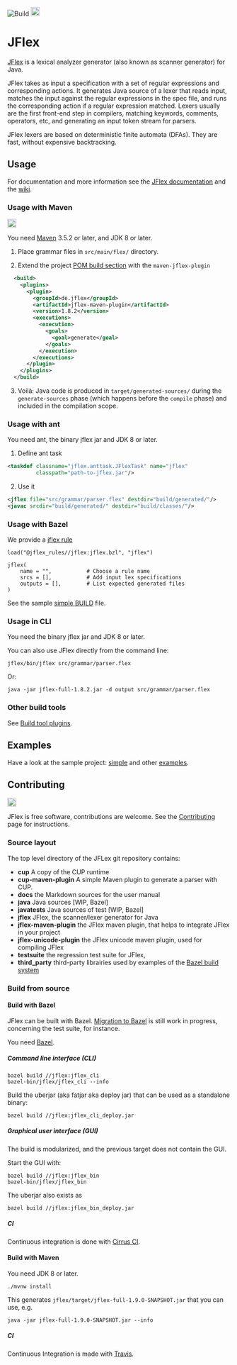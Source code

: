 ![Build](https://github.com/jflex-de/jflex/workflows/Build/badge.svg?branch=master)
<a href="https://cirrus-ci.com/github/jflex-de/jflex/master">
  <img alt="Bazel build status" src="https://api.cirrus-ci.com/github/jflex-de/jflex.svg" height="20">
</a>

# JFlex

[JFlex][jflex] is a lexical analyzer generator (also known as scanner generator) for Java.

JFlex takes as input a specification with a set of regular expressions and corresponding actions.
It generates Java source of a lexer that reads input, matches the input against the regular
expressions in the spec file, and runs the corresponding action if a regular expression
matched. Lexers usually are the first front-end step in compilers, matching keywords, comments,
operators, etc, and generating an input token stream for parsers.

JFlex lexers are based on deterministic finite automata (DFAs).
They are fast, without expensive backtracking.


## Usage

For documentation and more information see the [JFlex documentation][jflex-doc]
and the [wiki][wiki].

### Usage with Maven

<a href="https://search.maven.org/artifact/de.jflex/jflex/">
  <img alt="Maven central" src="https://img.shields.io/maven-central/v/de.jflex/jflex.svg" height="20">
</a>

You need [Maven][maven] 3.5.2 or later, and JDK 8 or later.

1. Place grammar files in `src/main/flex/` directory.

2. Extend the project [POM build section][pom-build] with the `maven-jflex-plugin`
  ```xml
    <build>
      <plugins>
        <plugin>
          <groupId>de.jflex</groupId>
          <artifactId>jflex-maven-plugin</artifactId>
          <version>1.8.2</version>
          <executions>
            <execution>
              <goals>
                <goal>generate</goal>
              </goals>
            </execution>
          </executions>
        </plugin>
      </plugins>
    </build>
  ```

3. Voilà: Java code is produced in `target/generated-sources/` during the `generate-sources` phase
(which happens before the `compile` phase) and included in the compilation scope.

### Usage with ant

You need ant, the binary jflex jar and JDK 8 or later.

1. Define ant task
```xml
<taskdef classname="jflex.anttask.JFlexTask" name="jflex"
         classpath="path-to-jflex.jar"/>
```
2. Use it
```xml
<jflex file="src/grammar/parser.flex" destdir="build/generated/"/>
<javac srcdir="build/generated/" destdir="build/classes/"/>
```

### Usage with Bazel

We provide a [jflex rule](https://jflex-de.github.io/bazel_rules/)

```
load("@jflex_rules//jflex:jflex.bzl", "jflex")

jflex(
    name = "",           # Choose a rule name
    srcs = [],           # Add input lex specifications
    outputs = [],        # List expected generated files
)
```

See the sample [simple BUILD](https://github.com/jflex-de/jflex/blob/master/jflex/examples/simple/BUILD)
file.

### Usage in CLI

You need the binary jflex jar and JDK 8 or later.

You can also use JFlex directly from the command line:
```
jflex/bin/jflex src/grammar/parser.flex
```

Or:
```
java -jar jflex-full-1.8.2.jar -d output src/grammar/parser.flex
```

### Other build tools

See [Build tool plugins](https://github.com/jflex-de/jflex/wiki/Build-tool-integration).


## Examples

Have a look at the sample project: [simple][example-simple] and other [examples].

## Contributing

<a href="https://javadoc.io/doc/de.jflex/jflex">
  <img src="https://javadoc.io/badge2/de.jflex/jflex/javadoc.svg" height="20" alt="Javadoc">
</a>

JFlex is free software, contributions are welcome.
See the [Contributing][contrib] page for instructions.

### Source layout

The top level directory of the JFLex git repository contains:

 * **cup** A copy of the CUP runtime
 * **cup-maven-plugin** A simple Maven plugin to generate a parser with CUP.
 * **docs** the Markdown sources for the user manual
 * **java** Java sources [WIP, Bazel]
 * **javatests** Java sources of test [WIP, Bazel]
 * **jflex** JFlex, the scanner/lexer generator for Java
 * **jflex-maven-plugin** the JFlex maven plugin, that helps to integrate JFlex in your project
 * **jflex-unicode-plugin** the JFlex unicode maven plugin, used for compiling JFlex
 * **testsuite** the regression test suite for JFlex,
 * **third_party** third-party librairies used by examples of the [Bazel build system][bazel]


### Build from source

#### Build with Bazel

JFlex can be built with Bazel.
[Migration to Bazel][migration-bazel] is still work in progress, concerning the test suite, for
instance.


You need [Bazel][bazel].

##### Command line interface (CLI)

```
bazel build //jflex:jflex_cli
bazel-bin/jflex/jflex_cli --info
```

Build the uberjar (aka fatjar aka deploy jar) that can be used as a standalone binary:

```
bazel build //jflex:jflex_cli_deploy.jar
```

##### Graphical user interface (GUI)

The build is modularized, and the previous target does not contain the GUI.

Start the GUI with:

```
bazel build //jflex:jflex_bin
bazel-bin/jflex/jflex_bin
```

The uberjar also exists as 
```
bazel build //jflex:jflex_bin_deploy.jar
```

##### CI

Continuous integration is done with [Cirrus CI](https://cirrus-ci.com/github/jflex-de/jflex/master).

#### Build with Maven

You need JDK 8 or later.

```
./mvnw install
```

This generates `jflex/target/jflex-full-1.9.0-SNAPSHOT.jar` that you can use, e.g.

```
java -jar jflex-full-1.9.0-SNAPSHOT.jar --info
```

##### CI

Continuous Integration is made with [Travis](https://travis-ci.org/jflex-de/jflex/branches).




[jflex]: http://jflex.de/
[jflex-doc]: http://jflex.de/manual.html
[wiki]: https://github.com/jflex-de/jflex/wiki
[pom-build]: https://maven.apache.org/pom.html#Build_Settings
[example-simple]: https://github.com/jflex-de/jflex/tree/master/jflex/examples/simple
[examples]: https://github.com/jflex-de/jflex/tree/master/jflex/examples/
[contrib]: https://github.com/jflex-de/jflex/wiki/Contributing
[bazel]: https://bazel.build/
[maven]: https://maven.apache.org/
[migration-bazel]: https://github.com/jflex-de/jflex/wiki/Migration-to-Bazel
